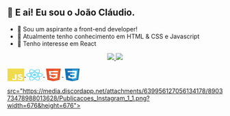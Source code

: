 ## 👋 E ai! Eu sou o João Cláudio.</h1>
 * 🚀 Sou um aspirante a front-end developer!
 * 📖 Atualmente tenho conhecimento em HTML & CSS e Javascript
 * 💞️ Tenho interesse em React 


<div align="center">
  <a href="https://github.com/JoaoClaudio22">
  <img height="180em" src="https://github-readme-stats.vercel.app/api?username=JoaoClaudio22&show_icons=true&theme=merko"/>
  <img height="180em" src="https://github-readme-stats.vercel.app/api/top-langs/?username=JoaoClaudio22&layout=compact&langs_count=7&theme=merko"/>
</div>

<div style="display: inline_block"><br>
  <img align="center" alt="Rafa-Js" height="30" width="40" src="https://raw.githubusercontent.com/devicons/devicon/master/icons/javascript/javascript-plain.svg">
  <img align="center" alt="Rafa-React" height="30" width="40" src="https://raw.githubusercontent.com/devicons/devicon/master/icons/react/react-original.svg">
  <img align="center" alt="Rafa-HTML" height="30" width="40" src="https://raw.githubusercontent.com/devicons/devicon/master/icons/html5/html5-original.svg">
  <img align="center" alt="Rafa-CSS" height="30" width="40" src="https://raw.githubusercontent.com/devicons/devicon/master/icons/css3/css3-original.svg">
  
 src="https://media.discordapp.net/attachments/639956127056134178/890373478988013628/Publicacoes_Instagram_1_1.png?width=676&height=676">
</div>
